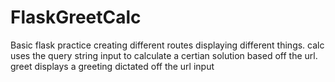 # FlaskGreetCalc
Basic flask practice creating different routes displaying different things.
calc uses the query string input to calculate a certian solution based off the url.
greet displays a greeting dictated off the url input
